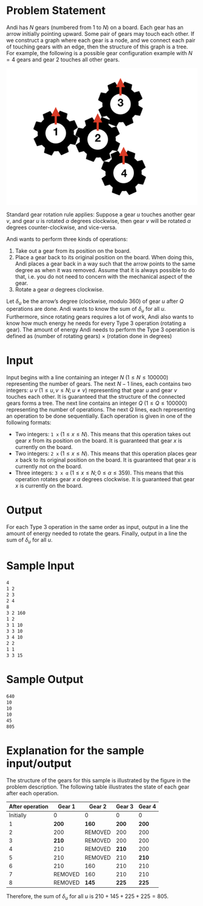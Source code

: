 # Problem Statement

Andi has $N$ gears (numbered from $1$ to $N$) on a board. Each gear has an arrow initially pointing upward. Some pair of gears may touch each other. If we construct a graph where each gear is a node, and we connect each pair of touching gears with an edge, then the structure of this graph is a tree. For example, the following is a possible gear configuration example with $N = 4$ gears and gear $2$ touches all other gears.

![IMAGE](icpc-jakarta-2018-gear-1.png)

Standard gear rotation rule applies: Suppose a gear $u$ touches another gear $v$, and gear $u$ is rotated $\alpha$ degrees clockwise, then gear $v$ will be rotated $\alpha$ degrees counter-clockwise, and vice-versa.

Andi wants to perform three kinds of operations:

1. Take out a gear from its position on the board.
2. Place a gear back to its original position on the board. When doing this, Andi places a gear back in a way such that the arrow points to the same degree as when it was removed. Assume that it is always possible to do that, i.e. you do not need to concern with the mechanical aspect of the gear.
3. Rotate a gear $\alpha$ degrees clockwise.

Let $\delta_u$ be the arrow’s degree (clockwise, modulo $360$) of gear $u$ after $Q$ operations are done. Andi wants to know the sum of $\delta_u$ for all $u$. Furthermore, since rotating gears requires a lot of work, Andi also wants to know how much energy he needs for every Type 3 operation (rotating a gear). The amount of energy Andi needs to perform the Type 3 operation is defined as (number of rotating gears) $\times$ (rotation done in degrees)

# Input

Input begins with a line containing an integer $N$ ($1 \leq N \leq 100000$) representing the number of gears. The next $N - 1$ lines, each contains two integers: $u$ $v$ ($1 \leq u,v \leq N; u \ne v$) representing that gear $u$ and gear $v$ touches each other. It is guaranteed that the structure of the connected gears forms a tree. The next line contains an integer $Q$ ($1 \leq Q \leq 100000$) representing the number of operations. The next $Q$ lines, each representing an operation to be done sequentially. Each operation is given in one of the following formats:

- Two integers: `1 x` ($1 \leq x \leq N$). This means that this operation takes out gear $x$ from its position on the board. It is guaranteed that gear $x$ is currently on the board.
- Two integers: `2 x` ($1 \leq x \leq N$). This means that this operation places gear $x$ back to its original position on the board. It is guaranteed that gear $x$ is currently not on the board.
- Three integers: `3 x α` ($1 \leq x \leq N; 0 \leq α \leq 359$). This means that this operation rotates gear $x$ $\alpha$ degrees clockwise. It is guaranteed that gear $x$ is currently on the board.

# Output

For each Type 3 operation in the same order as input, output in a line the amount of energy needed to rotate the gears. Finally, output in a line the sum of $\delta_u$ for all $u$.

# Sample Input
```
4
1 2
2 3
2 4
8
3 2 160
1 2
3 1 10
3 3 10
3 4 10
2 2
1 1
3 3 15
```
# Sample Output
```
640
10
10
10
45
805
```
# Explanation for the sample input/output

The structure of the gears for this sample is illustrated by the figure in the problem description. The following table illustrates the state of each gear after each operation.

| After operation | Gear 1 | Gear 2 | Gear 3 | Gear 4 |
|-----------------|--------|--------|--------|--------|
| Initially       | 0      | 0      | 0      | 0      |
| 1               | **200** | **160** | **200** | **200** |
| 2               | 200    | REMOVED| 200    | 200    |
| 3               | **210** | REMOVED| 200    | 200    |
| 4               | 210    | REMOVED| **210** | 200    |
| 5               | 210    | REMOVED| 210    | **210** |
| 6               | 210    | 160    | 210    | 210    |
| 7               | REMOVED| 160    | 210    | 210    |
| 8               | REMOVED| **145** | **225** | **225** |

Therefore, the sum of $\delta_u$ for all $u$ is $210 + 145 + 225 + 225 = 805$.